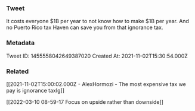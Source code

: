 ### Tweet
It costs everyone $1B per year to not know how to make $1B per year. And no Puerto Rico tax Haven can save you from that ignorance tax.

### Metadata
Tweet ID: 1455558042649387020
Created At: 2021-11-02T15:30:54.000Z

### Related
[[2021-11-02T15:00:02.000Z - AlexHormozi - The most expensive tax we pay is ignorance taxIg]]

[[2022-03-10 08-59-17 Focus on upside rather than downside]]
